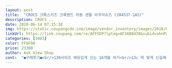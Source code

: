 ```yaml
---
layout: post 
title:  "CROCS 크록스키즈 크록밴드 아동 샌들 아쿠아슈즈 (204537-1AS)" 
description: CROCS ..
date: 2020-06-14 07:15:38 
img: https://static.coupangcdn.com/image/vendor_inventory/images/2018/06/05/10/6/39355022-146c-4598-9223-e6f1a0496c42.jpg 
linkUrl: https://link.coupang.com/re/AFFSDP?lptag=AF3600438&subid=ahnPublicAsk&pageKey=97875934&itemId=300448566&vendorItemId=3739429845&traceid=V0-113-9edf700b1826f16f 
categories: [1003] 
color: FF6F00 
price: 23300 
author: Ask View Shop 
cont:  "●구매후기●<br/>130사이즈 여유있게 신는 16개월 아기<br/>13c 딱 맞게 신길래<br/>C5가 없어서 c4로 샀는데 평소 130 신는 발이 작은 아기인데 양말신고는 정말 딱맞고 맨발로는 보통이에요 ㅋㅋㅋ<br/>가격 아주 잘 사서 좋습니다<br/>너무너무 예뻐요<br/>대부분 한치수씩 크게 사시는것 같더라구요 저는<br/>많이 크지않고 신기좋네요<br/>박스에 신발만 띡 와서 아쉬웠지만 그렇게 포장된다고 적혀있었으니 ㅠㅠ  그래도 넘 신발만 띡 와서 별하나는 뺐어요 ㅠㅠ<br/>배송도 짱빠름!<br/>볼이 엄청 크네유<br/>사람들 시선집중  ㅎㅎㅎ작은샌달 찾기 힘들었는데<br/>새것같지 않은 느낌이랄까... <br/>ㅋㅋㅋ<br/>슈퍼스타360<br/>아기 신발 너무너무 앙증맞고 편해해요<br/>아이도 편안해 하고<br/>약간 여유있게 맞아요.<br/><br/>올해만 신기려고 산거기도 하고 걸음 걸을때 너무 크면 불편할것 같기도 해서 그냥 4로 샀는데 딱맞게 잘 산것 같아요<br/>완전 맘에드네요<br/>좀 큰게 j1  했더니 ㅋㅋㅋ<br/>지비츠는 개인적으로 구매했어요<br/>지비츠는 따로 주문해서 끼웠어요<br/>크록스 살까말까 고민했었고 색이 받아보먄 누리끼리 할까 걱정했는데 딱 크림색이여서 아기가 신으니까 너무 귀여워요<br/>타사 찍찍이 샌들 보다가 신겨보니 120도 나무 커서 신을수가 없어서 크록스로 알아봤어요 !<br/>" 
---
```

